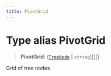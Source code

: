 ```yaml
---
title: PivotGrid
---
```


# Type alias PivotGrid

> **PivotGrid**: ([`TreeNode`](type-alias.TreeNode.md) \| `string`)[][]

Grid of tree nodes
